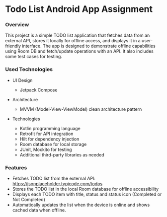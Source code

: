 # Todo List Android App Assignment

### Overview

This project is a simple TODO list application that fetches data from an external API, stores it
locally for offline access, and displays it in a user-friendly interface. The app is designed to
demonstrate offline capabilities using Room DB and fetch/update operations with an API. It also includes some test cases for testing.

### Used Technologies

- UI Design
    - Jetpack Compose

- Architecture
    - MVVM (Model-View-ViewModel) clean architecture pattern

- Technologies
    - Kotlin programming language
    - Retrofit for API integration
    - Hilt for dependency injection
    - Room database for local storage
    - JUnit, Mockito for testing
    - Additional third-party libraries as needed

### Features

- Fetches TODO list from the external API: https://jsonplaceholder.typicode.com/todos
- Stores the TODO list in the local Room database for offline accessibility
- Displays each TODO item with title, status and status icon (Completed or Not Completed)
- Automatically updates the list when the device is online and shows cached data when offline.